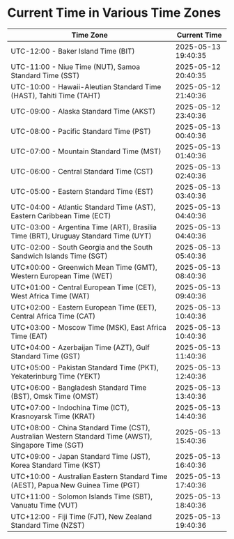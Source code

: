 # Current Time in Various Time Zones

| Time Zone | Current Time |
|-----------|--------------|
| UTC-12:00 - Baker Island Time (BIT) | 2025-05-13 19:40:35 |
| UTC-11:00 - Niue Time (NUT), Samoa Standard Time (SST) | 2025-05-12 20:40:35 |
| UTC-10:00 - Hawaii-Aleutian Standard Time (HAST), Tahiti Time (TAHT) | 2025-05-12 21:40:36 |
| UTC-09:00 - Alaska Standard Time (AKST) | 2025-05-12 23:40:36 |
| UTC-08:00 - Pacific Standard Time (PST) | 2025-05-13 00:40:36 |
| UTC-07:00 - Mountain Standard Time (MST) | 2025-05-13 01:40:36 |
| UTC-06:00 - Central Standard Time (CST) | 2025-05-13 02:40:36 |
| UTC-05:00 - Eastern Standard Time (EST) | 2025-05-13 03:40:36 |
| UTC-04:00 - Atlantic Standard Time (AST), Eastern Caribbean Time (ECT) | 2025-05-13 04:40:36 |
| UTC-03:00 - Argentina Time (ART), Brasília Time (BRT), Uruguay Standard Time (UYT) | 2025-05-13 04:40:36 |
| UTC-02:00 - South Georgia and the South Sandwich Islands Time (SGT) | 2025-05-13 05:40:36 |
| UTC±00:00 - Greenwich Mean Time (GMT), Western European Time (WET) | 2025-05-13 08:40:36 |
| UTC+01:00 - Central European Time (CET), West Africa Time (WAT) | 2025-05-13 09:40:36 |
| UTC+02:00 - Eastern European Time (EET), Central Africa Time (CAT) | 2025-05-13 10:40:36 |
| UTC+03:00 - Moscow Time (MSK), East Africa Time (EAT) | 2025-05-13 10:40:36 |
| UTC+04:00 - Azerbaijan Time (AZT), Gulf Standard Time (GST) | 2025-05-13 11:40:36 |
| UTC+05:00 - Pakistan Standard Time (PKT), Yekaterinburg Time (YEKT) | 2025-05-13 12:40:36 |
| UTC+06:00 - Bangladesh Standard Time (BST), Omsk Time (OMST) | 2025-05-13 13:40:36 |
| UTC+07:00 - Indochina Time (ICT), Krasnoyarsk Time (KRAT) | 2025-05-13 14:40:36 |
| UTC+08:00 - China Standard Time (CST), Australian Western Standard Time (AWST), Singapore Time (SGT) | 2025-05-13 15:40:36 |
| UTC+09:00 - Japan Standard Time (JST), Korea Standard Time (KST) | 2025-05-13 16:40:36 |
| UTC+10:00 - Australian Eastern Standard Time (AEST), Papua New Guinea Time (PGT) | 2025-05-13 17:40:36 |
| UTC+11:00 - Solomon Islands Time (SBT), Vanuatu Time (VUT) | 2025-05-13 18:40:36 |
| UTC+12:00 - Fiji Time (FJT), New Zealand Standard Time (NZST) | 2025-05-13 19:40:36 |
